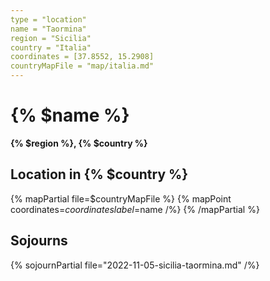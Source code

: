```yaml
---
type = "location"
name = "Taormina"
region = "Sicilia"
country = "Italia"
coordinates = [37.8552, 15.2908]
countryMapFile = "map/italia.md"
---
```


# {% $name %}

**{% $region %}, {% $country %}**

## Location in {% $country %}

{% mapPartial file=$countryMapFile %}
  {% mapPoint coordinates=$coordinates label=$name /%}
{% /mapPartial %}

## Sojourns

{% sojournPartial file="2022-11-05-sicilia-taormina.md" /%}
